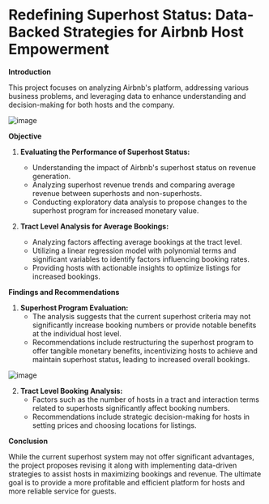 # Redefining Superhost Status: Data-Backed Strategies for Airbnb Host Empowerment

**Introduction**

This project focuses on analyzing Airbnb's platform, addressing various business problems, and leveraging data to enhance understanding and decision-making for both hosts and the company.

![image](https://github.com/AravindTeja35/Redefining-Superhost-Status-Airbnb-/assets/163460197/c408b045-c40b-43e4-bcf1-451891bba9b9)

**Objective**

1. **Evaluating the Performance of Superhost Status:**
   - Understanding the impact of Airbnb's superhost status on revenue generation.
   - Analyzing superhost revenue trends and comparing average revenue between superhosts and non-superhosts.
   - Conducting exploratory data analysis to propose changes to the superhost program for increased monetary value.

2. **Tract Level Analysis for Average Bookings:**
   - Analyzing factors affecting average bookings at the tract level.
   - Utilizing a linear regression model with polynomial terms and significant variables to identify factors influencing booking rates.
   - Providing hosts with actionable insights to optimize listings for increased bookings.

**Findings and Recommendations**

1. **Superhost Program Evaluation:**
   - The analysis suggests that the current superhost criteria may not significantly increase booking numbers or provide notable benefits at the individual host level.
   - Recommendations include restructuring the superhost program to offer tangible monetary benefits, incentivizing hosts to achieve and maintain superhost status, leading to increased overall bookings.

![image](https://github.com/AravindTeja35/Redefining-Superhost-Status-Airbnb-/assets/163460197/15d3b3d7-2606-4d6a-ba47-1c59fd227ffc)

2. **Tract Level Booking Analysis:**
   - Factors such as the number of hosts in a tract and interaction terms related to superhosts significantly affect booking numbers.
   - Recommendations include strategic decision-making for hosts in setting prices and choosing locations for listings.

**Conclusion**

While the current superhost system may not offer significant advantages, the project proposes revising it along with implementing data-driven strategies to assist hosts in maximizing bookings and revenue. The ultimate goal is to provide a more profitable and efficient platform for hosts and more reliable service for guests.

